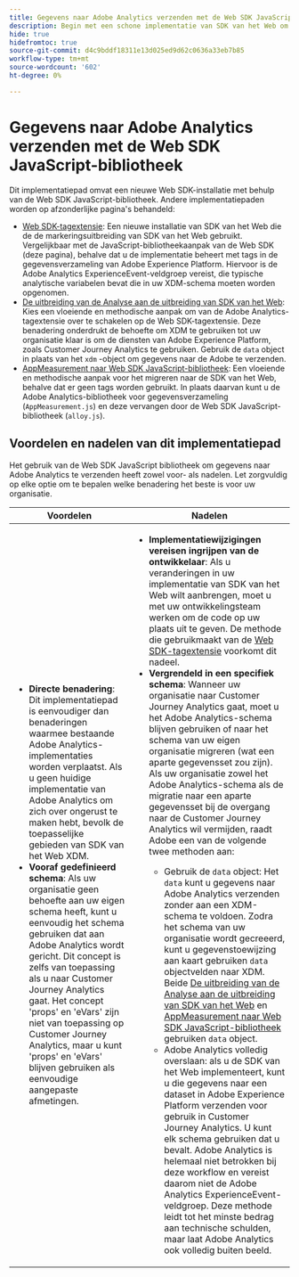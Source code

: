 ```yaml
---
title: Gegevens naar Adobe Analytics verzenden met de Web SDK JavaScript-bibliotheek
description: Begin met een schone implementatie van SDK van het Web om gegevens naar Adobe Analytics te verzenden gebruikend de bibliotheek JavaScript.
hide: true
hidefromtoc: true
source-git-commit: d4c9bddf18311e13d025ed9d62c0636a33eb7b85
workflow-type: tm+mt
source-wordcount: '602'
ht-degree: 0%

---
```


# Gegevens naar Adobe Analytics verzenden met de Web SDK JavaScript-bibliotheek

Dit implementatiepad omvat een nieuwe Web SDK-installatie met behulp van de Web SDK JavaScript-bibliotheek. Andere implementatiepaden worden op afzonderlijke pagina&#39;s behandeld:

* [Web SDK-tagextensie](web-sdk-tag-extension.md): Een nieuwe installatie van SDK van het Web die de de markeringsuitbreiding van SDK van het Web gebruikt. Vergelijkbaar met de JavaScript-bibliotheekaanpak van de Web SDK (deze pagina), behalve dat u de implementatie beheert met tags in de gegevensverzameling van Adobe Experience Platform. Hiervoor is de Adobe Analytics ExperienceEvent-veldgroep vereist, die typische analytische variabelen bevat die in uw XDM-schema moeten worden opgenomen.
* [De uitbreiding van de Analyse aan de uitbreiding van SDK van het Web](analytics-extension-to-web-sdk.md): Kies een vloeiende en methodische aanpak om van de Adobe Analytics-tagextensie over te schakelen op de Web SDK-tagextensie. Deze benadering onderdrukt de behoefte om XDM te gebruiken tot uw organisatie klaar is om de diensten van Adobe Experience Platform, zoals Customer Journey Analytics te gebruiken. Gebruik de `data` object in plaats van het `xdm` -object om gegevens naar de Adobe te verzenden.
* [AppMeasurement naar Web SDK JavaScript-bibliotheek](appmeasurement-to-web-sdk.md): Een vloeiende en methodische aanpak voor het migreren naar de SDK van het Web, behalve dat er geen tags worden gebruikt. In plaats daarvan kunt u de Adobe Analytics-bibliotheek voor gegevensverzameling (`AppMeasurement.js`) en deze vervangen door de Web SDK JavaScript-bibliotheek (`alloy.js`).

## Voordelen en nadelen van dit implementatiepad

Het gebruik van de Web SDK JavaScript bibliotheek om gegevens naar Adobe Analytics te verzenden heeft zowel voor- als nadelen. Let zorgvuldig op elke optie om te bepalen welke benadering het beste is voor uw organisatie.

| Voordelen | Nadelen |
| --- | --- |
| <ul><li>**Directe benadering**: Dit implementatiepad is eenvoudiger dan benaderingen waarmee bestaande Adobe Analytics-implementaties worden verplaatst. Als u geen huidige implementatie van Adobe Analytics om zich over ongerust te maken hebt, bevolk de toepasselijke gebieden van SDK van het Web XDM.</li><li>**Vooraf gedefinieerd schema**: Als uw organisatie geen behoefte aan uw eigen schema heeft, kunt u eenvoudig het schema gebruiken dat aan Adobe Analytics wordt gericht. Dit concept is zelfs van toepassing als u naar Customer Journey Analytics gaat. Het concept &#39;props&#39; en &#39;eVars&#39; zijn niet van toepassing op Customer Journey Analytics, maar u kunt &#39;props&#39; en &#39;eVars&#39; blijven gebruiken als eenvoudige aangepaste afmetingen.</li></ul> | <ul><li>**Implementatiewijzigingen vereisen ingrijpen van de ontwikkelaar**: Als u veranderingen in uw implementatie van SDK van het Web wilt aanbrengen, moet u met uw ontwikkelingsteam werken om de code op uw plaats uit te geven. De methode die gebruikmaakt van de [Web SDK-tagextensie](web-sdk-tag-extension.md) voorkomt dit nadeel.</li><li>**Vergrendeld in een specifiek schema**: Wanneer uw organisatie naar Customer Journey Analytics gaat, moet u het Adobe Analytics-schema blijven gebruiken of naar het schema van uw eigen organisatie migreren (wat een aparte gegevensset zou zijn). Als uw organisatie zowel het Adobe Analytics-schema als de migratie naar een aparte gegevensset bij de overgang naar de Customer Journey Analytics wil vermijden, raadt Adobe een van de volgende twee methoden aan:</li><ul><li>Gebruik de `data` object: Het `data` kunt u gegevens naar Adobe Analytics verzenden zonder aan een XDM-schema te voldoen. Zodra het schema van uw organisatie wordt gecreeerd, kunt u gegevenstoewijzing aan kaart gebruiken `data` objectvelden naar XDM. Beide [De uitbreiding van de Analyse aan de uitbreiding van SDK van het Web](analytics-extension-to-web-sdk.md) en [AppMeasurement naar Web SDK JavaScript-bibliotheek](appmeasurement-to-web-sdk.md) gebruiken `data` object.</li><li>Adobe Analytics volledig overslaan: als u de SDK van het Web implementeert, kunt u die gegevens naar een dataset in Adobe Experience Platform verzenden voor gebruik in Customer Journey Analytics. U kunt elk schema gebruiken dat u bevalt. Adobe Analytics is helemaal niet betrokken bij deze workflow en vereist daarom niet de Adobe Analytics ExperienceEvent-veldgroep. Deze methode leidt tot het minste bedrag aan technische schulden, maar laat Adobe Analytics ook volledig buiten beeld.</li></ul></ul> |
